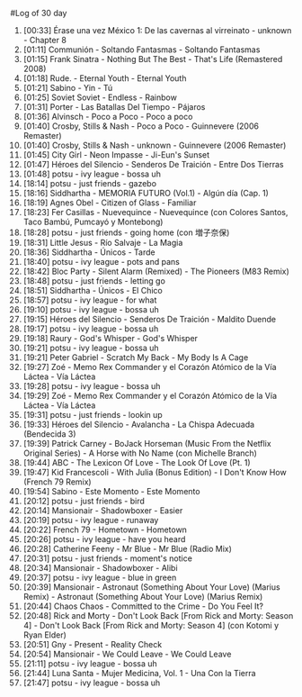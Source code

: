 #Log of 30 day

1. [00:33] Érase una vez México 1: De las cavernas al virreinato - unknown - Chapter 8
1. [01:11] Communión - Soltando Fantasmas - Soltando Fantasmas
1. [01:15] Frank Sinatra - Nothing But The Best - That's Life (Remastered 2008)
1. [01:18] Rude. - Eternal Youth - Eternal Youth
1. [01:21] Sabino - Yin - Tú
1. [01:25] Soviet Soviet - Endless - Rainbow
1. [01:31] Porter - Las Batallas Del Tiempo - Pájaros
1. [01:36] Alvinsch - Poco a Poco - Poco a poco
1. [01:40] Crosby, Stills & Nash - Poco a Poco - Guinnevere (2006 Remaster)
1. [01:40] Crosby, Stills & Nash - unknown - Guinnevere (2006 Remaster)
1. [01:45] City Girl - Neon Impasse - Ji-Eun's Sunset
1. [01:47] Héroes del Silencio - Senderos De Traición - Entre Dos Tierras
1. [01:48] potsu - ivy league - bossa uh
1. [18:14] potsu - just friends - gazebo
1. [18:16] Siddhartha - MEMORIA FUTURO (Vol.1) - Algún día (Cap. 1)
1. [18:19] Agnes Obel - Citizen of Glass - Familiar
1. [18:23] Fer Casillas - Nuevequince - Nuevequince (con Colores Santos, Taco Bambú, Pumcayó y Montebong)
1. [18:28] potsu - just friends - going home (con 増子奈保)
1. [18:31] Little Jesus - Río Salvaje - La Magia
1. [18:36] Siddhartha - Únicos - Tarde
1. [18:40] potsu - ivy league - pots and pans
1. [18:42] Bloc Party - Silent Alarm (Remixed) - The Pioneers (M83 Remix)
1. [18:48] potsu - just friends - letting go
1. [18:51] Siddhartha - Únicos - El Chico
1. [18:57] potsu - ivy league - for what
1. [19:10] potsu - ivy league - bossa uh
1. [19:15] Héroes del Silencio - Senderos De Traición - Maldito Duende
1. [19:17] potsu - ivy league - bossa uh
1. [19:18] Raury - God's Whisper - God's Whisper
1. [19:21] potsu - ivy league - bossa uh
1. [19:21] Peter Gabriel - Scratch My Back - My Body Is A Cage
1. [19:27] Zoé - Memo Rex Commander y el Corazón Atómico de la Vía Láctea - Vía Láctea
1. [19:28] potsu - ivy league - bossa uh
1. [19:29] Zoé - Memo Rex Commander y el Corazón Atómico de la Vía Láctea - Vía Láctea
1. [19:31] potsu - just friends - lookin up
1. [19:33] Héroes del Silencio - Avalancha - La Chispa Adecuada (Bendecida 3)
1. [19:39] Patrick Carney - BoJack Horseman (Music From the Netflix Original Series) - A Horse with No Name (con Michelle Branch)
1. [19:44] ABC - The Lexicon Of Love - The Look Of Love (Pt. 1)
1. [19:47] Kid Francescoli - With Julia (Bonus Edition) - I Don't Know How (French 79 Remix)
1. [19:54] Sabino - Este Momento - Este Momento
1. [20:12] potsu - just friends - bird
1. [20:14] Mansionair - Shadowboxer - Easier
1. [20:19] potsu - ivy league - runaway
1. [20:22] French 79 - Hometown - Hometown
1. [20:26] potsu - ivy league - have you heard
1. [20:28] Catherine Feeny - Mr Blue - Mr Blue (Radio Mix)
1. [20:31] potsu - just friends - moment's notice
1. [20:34] Mansionair - Shadowboxer - Alibi
1. [20:37] potsu - ivy league - blue in green
1. [20:39] Mansionair - Astronaut (Something About Your Love) (Marius Remix) - Astronaut (Something About Your Love) (Marius Remix)
1. [20:44] Chaos Chaos - Committed to the Crime - Do You Feel It?
1. [20:48] Rick and Morty - Don't Look Back [From Rick and Morty: Season 4] - Don't Look Back [From Rick and Morty: Season 4] (con Kotomi y Ryan Elder)
1. [20:51] Gny - Present - Reality Check
1. [20:54] Mansionair - We Could Leave - We Could Leave
1. [21:11] potsu - ivy league - bossa uh
1. [21:44] Luna Santa - Mujer Medicina, Vol. 1 - Una Con la Tierra
1. [21:47] potsu - ivy league - bossa uh
